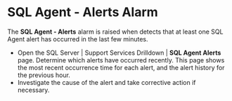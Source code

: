 ﻿<?xml version="1.0" encoding="utf-8"?>
<html xmlns:MadCap="http://www.madcapsoftware.com/Schemas/MadCap.xsd" MadCap:timeEstimate="0" MadCap:priority="0" MadCap:status="In Progress" MadCap:lastBlockDepth="4" MadCap:lastHeight="207" MadCap:lastWidth="827">
    <head><title></title>
    </head>
    <body>
        <h1>
            <MadCap:keyword term="SQL Agent - Alerts alarm;alarms:SQL Agent - Alerts" />SQL Agent - Alerts Alarm</h1>
        <p>The <b>SQL Agent - Alerts</b> alarm is raised when <MadCap:variable name="Primary.ProductNameLong" /> detects that at least one SQL Agent alert has occurred in the last few minutes.</p>
        <MadCap:snippetBlock src="../Resources/Snippets/SoSSE/Alarm_Title_Raised.flsnp" />
        <ul>
            <li>Open the <MadCap:xref href="../Drilldowns/drilldown_sqlserver_supportservices.htm">SQL Server | Support Services Drilldown</MadCap:xref> | <b>SQL Agent Alerts </b>page. Determine which alerts have occurred recently. This page shows the most recent occurrence time for each alert, and the alert history for the previous hour.</li>
            <li>Investigate the cause of the alert and take corrective action if necessary.</li>
        </ul>
    </body>
</html>